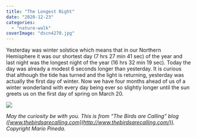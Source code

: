 ```yaml
---
title: "The Longest Night"
date: "2020-12-23"
categories: 
  - "nature-walk"
coverImage: "dscn4270.jpg"
---
```


Yesterday was winter solstice which means that in our Northern Hemisphere it was our shortest day (7 hrs 27 min 41 sec) of the year and last night was the longest night of the year (16 hrs 32 min 19 sec). Today the day was already a modest 6 seconds longer than yesterday. It is curious that although the tide has turned and the light is returning, yesterday was actually the first day of winter. Now we have four months ahead of us of a winter wonderland with every day being ever so slightly longer until the sun greets us on the first day of spring on March 20.

![](https://thebirdsarecallingandimustgo.files.wordpress.com/2020/12/dscn4270.jpg?w=1024)

_May the curiosity be with you. This is from “The Birds are Calling” blog ([www.thebirdsarecalling.com](http://www.thebirdsarecalling.com/)). Copyright Mario Pineda._
